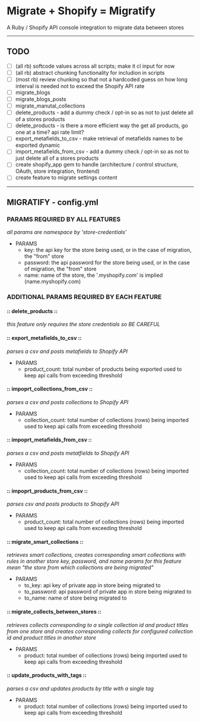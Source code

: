 # Migrate + Shopify = Migratify #
A Ruby / Shopify API console integration to migrate data between stores 
- - - -

## TODO ##
- [ ] (all rb) softcode values across all scripts; make it cl input for now
- [ ] (all rb) abstract chunking functionality for includion in scripts
- [ ] (most rb) review chunking so that not a hardcoded guess on how long interval is needed not to exceed the Shopify API rate 
- [ ] migrate\_blogs
- [ ] migrate\_blogs_posts
- [ ] migrate\_manutal\_collections
- [ ] delete\_products - add a dummy check / opt-in so as not to just delete all of a stores products
- [ ] delete\_products - is there a more efficient way the get all products, go one at a time? api rate limit? 
- [ ] export\_metafields\_to\_csv - make retrieval of metafields names to be exported dynamic 
- [ ] import\_metafields\_from\_csv - add a dummy check / opt-in so as not to just delete all of a stores products
- [ ] create shopify\_app gem to handle (architecture / control structure, OAuth, store integration, frontend)
- [ ] create feature to migrate settings content
- - - -

## MIGRATIFY - config.yml ##

### PARAMS REQUIRED BY ALL FEATURES ###
*all params are namespace by 'store-credentials'*
* PARAMS
  * key: the api key for the store being used, or in the case of migration, the "from" store
  * password: the api password for the store being used, or in the case of migration, the "from" store
  * name: name of the store, the '.myshopify.com' is implied (name.myshopify.com)

### ADDITIONAL PARAMS REQUIRED BY EACH FEATURE ###
#### :: delete\_products :: ####
*this feature only requires the store credentials so BE CAREFUL*

#### :: export\_metafields\_to\_csv ::  ####
*parses a csv and posts metafields to Shopify API*
* PARAMS
  * product\_count: total number of products being exported used to keep api calls from exceeding threshold

#### :: impoprt\_collections\_from\_csv :: ####
*parses a csv and posts collections to Shopify API*
* PARAMS
  * collection\_count: total number of collections (rows) being imported used to keep api calls from exceeding threshold

#### :: impoprt\_metafields\_from\_csv :: #### 
*parses a csv and posts metatfields to Shopify API*
* PARAMS
  * collection\_count: total number of collections (rows) being imported used to keep api calls from exceeding threshold

#### :: impoprt\_products\_from\_csv :: #### 
*parses csv and posts products to Shopify API*
* PARAMS
  * product\_count: total number of collections (rows) being imported used to keep api calls from exceeding threshold

#### :: migrate\_smart\_collections :: ####
*retrieves smart collections, creates corresponding smart collections with rules in another store*
*key, password, and name params for this feature mean "the store from which collections are being migrated"*
* PARAMS
  * to\_key: api key of private app in store being migrated to
  * to\_password: api password of private app in store being migrated to
  * to\_name: name of store being migrated to

#### :: migrate\_collects\_between\_stores :: ####
*retrieves collects corresponding to a single collection id and product titles from one store and creates corresponding*
*collects for configured collection id and product titles in another store*
* PARAMS
  * product: total number of collections (rows) being imported used to keep api calls from exceeding threshold

#### :: update\_products\_with\_tags :: ####
*parses a csv and updates products by title with a single tag*
* PARAMS
  * product: total number of collections (rows) being imported used to keep api calls from exceeding threshold

